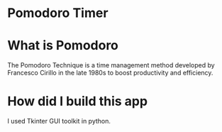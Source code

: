 # Pomodoro Timer

# What is Pomodoro
The Pomodoro Technique is a time management method developed by Francesco Cirillo in the late 1980s to boost productivity and efficiency.

# How did I build this app
I used Tkinter GUI toolkit in python.
